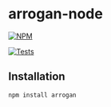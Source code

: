 # arrogan-node
[![NPM](https://nodei.co/npm/arrogan.png?downloads=true&stars=true)](https://nodei.co/npm/arrogan/)

[![Tests](https://github.com/ArroganTech/arrogan-node/actions/workflows/test-and-deploy.yml/badge.svg)](https://github.com/ArroganTech/arrogan-node/actions/workflows/test-and-deploy.yml)

## Installation

`npm install arrogan`

